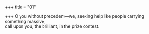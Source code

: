 +++
title = "01"

+++
O you without precedent—we, seeking help like people carrying  
something massive,  
call upon you, the brilliant, in the prize contest.  
